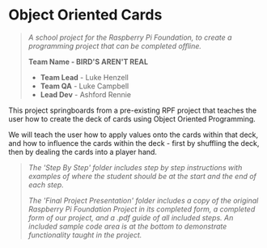 # Object Oriented Cards

> *A school project for the Raspberry Pi Foundation, to create a programming project that can be completed offline.*
> 
> **Team Name - BIRD'S AREN'T REAL**
> 
> * **Team Lead** - Luke Henzell
> * **Team QA**   - Luke Campbell
> * **Lead Dev**  - Ashford Rennie


This project springboards from a pre-existing RPF project that teaches the user how to create the deck of cards using Object Oriented Programming.

We will teach the user how to apply values onto the cards within that deck, and how to influence the cards within the deck - first by shuffling the deck, then by dealing the cards into a player hand. 

> *The 'Step By Step' folder includes step by step instructions with examples of where the student should be at the start and the end of each step.*
>
> *The 'Final Project Presentation' folder includes a copy of the original Raspberry Pi Foundation Project in its completed form, a completed form of our project, and a .pdf guide of all included steps. An included sample code area is at the bottom to demonstrate functionality taught in the project.*
